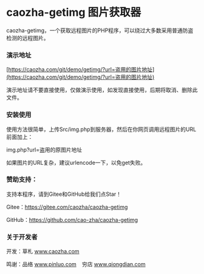 # caozha-getimg 图片获取器

caozha-getimg，一个获取远程图片的PHP程序，可以绕过大多数采用普通防盗检测的远程图片。


### 演示地址

[https://caozha.com/git/demo/getimg/?url=盗用的图片地址](https://caozha.com/git/demo/getimg/?url=盗用的图片地址)

演示地址请不要直接使用，仅做演示使用，如发现直接使用，后期将取消、删除此文件。

### 安装使用

使用方法很简单，上传Src/img.php到服务器，然后在你网页调用远程图片的URL前面加上：

img.php?url=盗用的原图片地址

如果图片的URL复杂，建议urlencode一下，以免get失败。


### 赞助支持：

支持本程序，请到Gitee和GitHub给我们点Star！

Gitee：https://gitee.com/caozha/caozha-getimg

GitHub：https://github.com/cao-zha/caozha-getimg


### 关于开发者

开发：草札 www.caozha.com

鸣谢：品络 www.pinluo.com  &ensp;  穷店 www.qiongdian.com

